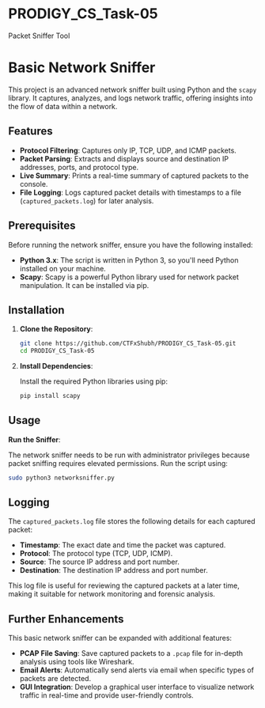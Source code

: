# PRODIGY_CS_Task-05
Packet Sniffer Tool

#  Basic Network Sniffer 

This project is an advanced network sniffer built using Python and the `scapy` library. It captures, analyzes, and logs network traffic, offering insights into the flow of data within a network.

## Features

- **Protocol Filtering**: Captures only IP, TCP, UDP, and ICMP packets.
- **Packet Parsing**: Extracts and displays source and destination IP addresses, ports, and protocol type.
- **Live Summary**: Prints a real-time summary of captured packets to the console.
- **File Logging**: Logs captured packet details with timestamps to a file (`captured_packets.log`) for later analysis.

## Prerequisites

Before running the network sniffer, ensure you have the following installed:

- **Python 3.x**: The script is written in Python 3, so you'll need Python installed on your machine.
- **Scapy**: Scapy is a powerful Python library used for network packet manipulation. It can be installed via pip.

## Installation

1. **Clone the Repository**:

   ```bash
   git clone https://github.com/CTFxShubh/PRODIGY_CS_Task-05.git
   cd PRODIGY_CS_Task-05
   ```

2. **Install Dependencies**:

   Install the required Python libraries using pip:

   ```bash
   pip install scapy
   ```

## Usage

 **Run the Sniffer**:

   The network sniffer needs to be run with administrator privileges because packet sniffing requires elevated permissions. Run the script using:

   ```bash
   sudo python3 networksniffer.py
   ```


## Logging

The `captured_packets.log` file stores the following details for each captured packet:

- **Timestamp**: The exact date and time the packet was captured.
- **Protocol**: The protocol type (TCP, UDP, ICMP).
- **Source**: The source IP address and port number.
- **Destination**: The destination IP address and port number.

This log file is useful for reviewing the captured packets at a later time, making it suitable for network monitoring and forensic analysis.

## Further Enhancements

This basic network sniffer can be expanded with additional features:

- **PCAP File Saving**: Save captured packets to a `.pcap` file for in-depth analysis using tools like Wireshark.
- **Email Alerts**: Automatically send alerts via email when specific types of packets are detected.
- **GUI Integration**: Develop a graphical user interface to visualize network traffic in real-time and provide user-friendly controls.
